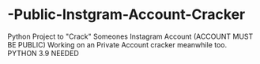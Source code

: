 # -Public-Instgram-Account-Cracker
Python Project to "Crack" Someones Instagram Account (ACCOUNT MUST BE PUBLIC) 
Working on an Private Account cracker meanwhile too.
PYTHON 3.9 NEEDED

